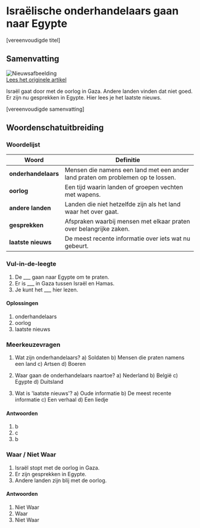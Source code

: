 # Israëlische onderhandelaars gaan naar Egypte

[vereenvoudigde titel]

## Samenvatting

![Nieuwsafbeelding](https://prod-img.standaard.be/public/nieuws/4ev3wy-131.jpeg/alternates/BASE_SIXTEEN_NINE/131.jpeg)   
[Lees het originele artikel](https://www.standaard.be/buitenland/israelische-onderhandelaars-naar-egypte-voor-gesprekken-over-gaza/35173881.html)

Israël gaat door met de oorlog in Gaza. Andere landen vinden dat niet goed. Er zijn nu gesprekken in Egypte. Hier lees je het laatste nieuws.

[vereenvoudigde samenvatting]

## Woordenschatuitbreiding

### Woordelijst

| Woord | Definitie |
|-------|-----------|
| **onderhandelaars** | Mensen die namens een land met een ander land praten om problemen op te lossen. |
| **oorlog** | Een tijd waarin landen of groepen vechten met wapens. |
| **andere landen** | Landen die niet hetzelfde zijn als het land waar het over gaat. |
| **gesprekken** | Afspraken waarbij mensen met elkaar praten over belangrijke zaken. |
| **laatste nieuws** | De meest recente informatie over iets wat nu gebeurt. |

### Vul-in-de-leegte
1. De ___ gaan naar Egypte om te praten.
2. Er is ___ in Gaza tussen Israël en Hamas.
3. Je kunt het ___ hier lezen.

#### Oplossingen
1. onderhandelaars
2. oorlog
3. laatste nieuws

### Meerkeuzevragen
1. Wat zijn onderhandelaars?
   a) Soldaten
   b) Mensen die praten namens een land
   c) Artsen
   d) Boeren

2. Waar gaan de onderhandelaars naartoe?
   a) Nederland
   b) België
   c) Egypte
   d) Duitsland

3. Wat is 'laatste nieuws'?
   a) Oude informatie
   b) De meest recente informatie
   c) Een verhaal
   d) Een liedje

#### Antwoorden
1. b
2. c
3. b

### Waar / Niet Waar
1. Israël stopt met de oorlog in Gaza.
2. Er zijn gesprekken in Egypte.
3. Andere landen zijn blij met de oorlog.

#### Antwoorden
1. Niet Waar
2. Waar
3. Niet Waar